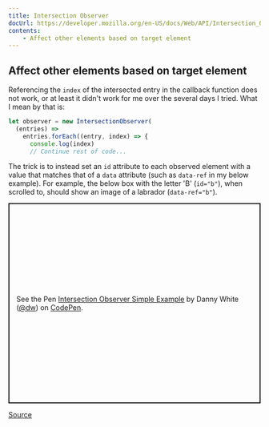 ```yaml
---
title: Intersection Observer
docUrl: https://developer.mozilla.org/en-US/docs/Web/API/Intersection_Observer_API
contents:
    - Affect other elements based on target element
---
```


## Affect other elements based on target element

Referencing the `index` of the intersected entry in the callback function does not work, or at least it didn't work for me over the several days I tried. What I mean by that is:

```js
let observer = new IntersectionObserver(
  (entries) =>
    entries.forEach((entry, index) => {
      console.log(index)
      // Continue rest of code...
```

The trick is to instead set an `id` attribute to each observed element with a value that matches that of a `data` attribute (such as `data-ref` in my below example). For example, the below box with the letter 'B' (`id="b"`), when scrolled to, should show an image of a labrador (`data-ref="b"`).

<p class="codepen" data-height="400" data-theme-id="light" data-default-tab="js,result" data-user="dw" data-slug-hash="NWRjwaP" style="height: 400px; box-sizing: border-box; display: flex; align-items: center; justify-content: center; border: 2px solid; margin: 1em 0; padding: 1em;" data-pen-title="Intersection Observer Simple Example">
  <span>See the Pen <a href="https://codepen.io/dw/pen/NWRjwaP">
  Intersection Observer Simple Example</a> by Danny White (<a href="https://codepen.io/dw">@dw</a>)
  on <a href="https://codepen.io">CodePen</a>.</span>
</p>
<script async src="https://cpwebassets.codepen.io/assets/embed/ei.js"></script>

[Source](https://codepen.io/mishunov/pen/VyJred)